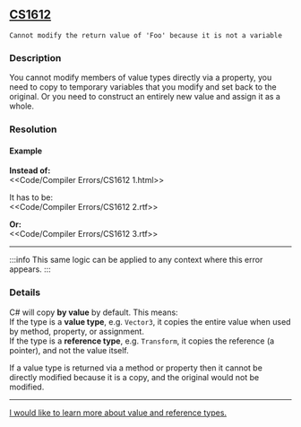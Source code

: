 ## [CS1612](https://docs.microsoft.com/en-us/dotnet/csharp/language-reference/compiler-messages/cs1612)

```
Cannot modify the return value of 'Foo' because it is not a variable
```
### Description
You cannot modify members of value types directly via a property, you need to copy to temporary variables that you modify and set back to the original.
Or you need to construct an entirely new value and assign it as a whole.

### Resolution
#### Example
**Instead of:**  
<<Code/Compiler Errors/CS1612 1.html>>  

It has to be:  
<<Code/Compiler Errors/CS1612 2.rtf>>  

**Or:**  
<<Code/Compiler Errors/CS1612 3.rtf>>  

---

:::info
This same logic can be applied to any context where this error appears.
:::

### Details
C# will copy **by value** by default. This means:  
If the type is a **value type**, e.g. `Vector3`, it copies the entire value when used by method, property, or assignment.  
If the type is a **reference type**, e.g. `Transform`, it copies the reference (a pointer), and not the value itself.  

If a value type is returned via a method or property then it cannot be directly modified because it is a copy, and the original would not be modified.  

---

[I would like to learn more about value and reference types.](../../Value%20And%20Reference%20Types.md)